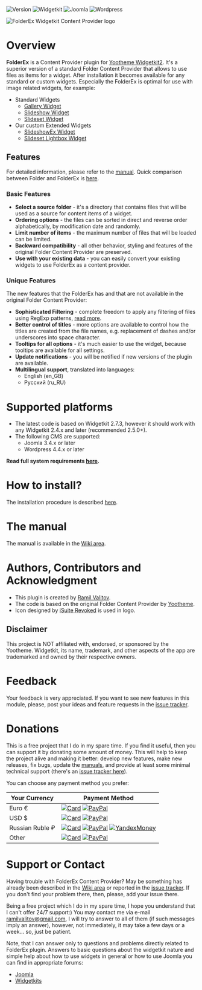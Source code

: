 ![Version](https://img.shields.io/badge/Release-v1.2.0-green.svg?style=flat) ![Widgetkit](https://img.shields.io/badge/Widgetkit-v2.4.x+-green.svg?style=flat) ![Joomla](https://img.shields.io/badge/Joomla!-v3.4.x+-yellow.svg?style=flat) ![Wordpress](https://img.shields.io/badge/Wordpress-v4.4.x+-yellow.svg?style=flat)

![FolderEx Widgetkit Content Provider logo](https://raw.githubusercontent.com/wiki/rvalitov/widgetkit-folder-ex/images/logo.jpg)

# Overview
**FolderEx** is a Content Provider plugin for [Yootheme Widgetkit2](https://yootheme.com/widgetkit). It's a superior version of a standard Folder Content Provider that allows to use files as items for a widget. After installation it becomes available for any standard or custom widgets. Especially the FolderEx is optimal for use with image related widgets, for example:

* Standard Widgets
	* [Gallery Widget](http://yootheme.com/demo/widgetkit/joomla/index.php/home/gallery)
	* [Slideshow Widget](http://yootheme.com/demo/widgetkit/joomla/index.php/home/slideshow)
	* [Slideset Widget](http://yootheme.com/demo/widgetkit/joomla/index.php/home/slideset)
* Our custom Extended Widgets 
	* [SlideshowEx Widget](https://github.com/rvalitov/widgetkit-slidesetlightbox)
	* [Slideset Lightbox Widget](https://github.com/rvalitov/widgetkit-slidesetlightbox)

## Features
For detailed information, please refer to the [manual](https://github.com/rvalitov/widgetkit-folder-ex/wiki). Quick comparison between Folder and FolderEx is [here](https://github.com/rvalitov/widgetkit-folder-ex/wiki/Quick-comparison-Folder-VS-FolderEx).

### Basic Features

* **Select a source folder** - it's a directory that contains files that will be used as a source for content items of a widget.
* **Ordering options** - the files can be sorted in direct and reverse order alphabetically, by modification date and randomly.
* **Limit number of items** - the maximum number of files that will be loaded can be limited.
* **Backward compatibility** - all other behavior, styling and features of the original Folder Content Provider are preserved.
* **Use with your existing data** - you can easily convert your existing widgets to use FolderEx as a content provider.

### Unique Features
The new features that the FolderEx has and that are not available in the original Folder Content Provider:
 
* **Sophisticated Filtering** - complete freedom to apply any filtering of files using RegExp patterns, [read more](https://github.com/rvalitov/widgetkit-folder-ex/wiki/Filtering-Patterns).
* **Better control of titles** - more options are available to control how the titles are created from the file names, e.g. replacement of dashes and/or underscores into space character.
* **Tooltips for all options** - it's much easier to use the widget, because tooltips are available for all settings.
* **Update notifications** - you will be notified if new versions of the plugin are available.
* **Multilingual support**, translated into languages:
	* English (en_GB)
	* Русский (ru_RU)

# Supported platforms
* The latest code is based on Widgetkit 2.7.3, however it should work with any Widgetkit 2.4.x and later (recommended 2.5.0+).
* The following CMS are supported:
	* Joomla 3.4.x or later
	* Wordpress 4.4.x or later

**Read full system requirements [here](https://github.com/rvalitov/widgetkit-folder-ex/wiki/System-requirements).** 

# How to install?
The installation procedure is described [here](https://github.com/rvalitov/widgetkit-folder-ex/wiki/How-to-install).

# The manual
The manual is available in the [Wiki area](https://github.com/rvalitov/widgetkit-folder-ex/wiki).

# Authors, Contributors and Acknowledgment
* This plugin is created by [Ramil Valitov](http://www.valitov.me).
* The code is based on the original Folder Content Provider by [Yootheme](http://yootheme.com/).
* Icon designed by [iSuite Revoked](http://prax-08.deviantart.com/) is used in logo.

## Disclaimer
This project is NOT affiliated with, endorsed, or sponsored by the Yootheme. Widgetkit, its name, trademark, and other aspects of the app are trademarked and owned by their respective owners.

# Feedback
Your feedback is very appreciated. If you want to see new features in this module, please, post your ideas and feature requests in the [issue tracker](https://github.com/rvalitov/widgetkit-folder-ex/issues).

# Donations
This is a free project that I do in my spare time. If you find it useful, then you can support it by donating some amount of money. This will help to keep the project alive and making it better: develop new features, make new releases, fix bugs, update the [manuals](https://github.com/rvalitov/widgetkit-folder-ex/wiki), and provide at least some minimal technical support (there's an [issue tracker here](https://github.com/rvalitov/widgetkit-folder-ex/issues)).

You can choose any payment method you prefer:

Your Currency | Payment Method
------------ | -------------
Euro € | [![Card](https://img.shields.io/badge/EURO-Debit/Credit%20Card-6f202b.svg?style=flat)](https://www.paypal.com/cgi-bin/webscr?cmd=_s-xclick&hosted_button_id=BJJF3E6DBRYHA) [![PayPal](https://img.shields.io/badge/EURO-PayPal-blue.svg?style=flat)](https://www.paypal.me/valitov/15eur)
USD $ | [![Card](https://img.shields.io/badge/USD-Debit/Credit%20Card-6f202b.svg?style=flat)](https://www.paypal.com/cgi-bin/webscr?cmd=_s-xclick&hosted_button_id=B8VMNU7SEAU8J) [![PayPal](https://img.shields.io/badge/USD-PayPal-blue.svg?style=flat)](https://www.paypal.me/valitov/15usd)
Russian Ruble ₽ | [![Card](https://img.shields.io/badge/RUB-Debit/Credit%20Card-6f202b.svg?style=flat)](https://money.yandex.ru/to/410011424143476) [![PayPal](https://img.shields.io/badge/RUB-PayPal-blue.svg?style=flat)](https://www.paypal.me/valitov/150rub) [![YandexMoney](https://img.shields.io/badge/RUB-YandexMoney-5b0d56.svg?style=flat)](https://money.yandex.ru/to/410011424143476)
Other | [![Card](https://img.shields.io/badge/OTHER-Debit/Credit%20Card-6f202b.svg?style=flat)](https://www.paypal.com/cgi-bin/webscr?cmd=_s-xclick&hosted_button_id=BJJF3E6DBRYHA) [![PayPal](https://img.shields.io/badge/OTHER-PayPal-blue.svg?style=flat)](https://www.paypal.me/valitov)

# Support or Contact
Having trouble with FolderEx Content Provider? May be something has already been described in the [Wiki area](https://github.com/rvalitov/widgetkit-folder-ex/wiki) or reported in the [issue tracker](https://github.com/rvalitov/widgetkit-folder-ex/issues). If you don't find your problem there, then, please, add your issue there. 

Being a free project which I do in my spare time, I hope you understand that I can't offer 24/7 support:) You may contact me via e-mail ramilvalitov@gmail.com, I will try to answer to all of them (if such messages imply an answer), however, not immediately, it may take a few days or a week... so, just be patient. 

Note, that I can answer only to questions and problems directly related to FolderEx plugin. Answers to basic questions about the widgetkit nature and simple help about how to use widgets in general or how to use Joomla you can find in appropriate forums:

* [Joomla](http://forum.joomla.org/)
* [Widgetkits](https://yootheme.com/support)
